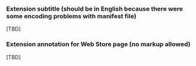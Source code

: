 ### Extension subtitle (should be in English because there were some encoding problems with manifest file)

[TBD]

### Extension annotation for Web Store page (no markup allowed)

[TBD]
